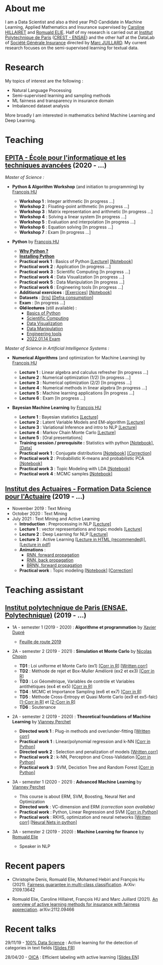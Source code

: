# About me

I am a Data Scientist and also a third year PhD Candidate in Machine Learning, Applied Mathematics and Insurance supervised by [Caroline HILLAIRET](https://sites.google.com/site/carolinehillairet/home) and [Romuald ELIE](https://perso.math.u-pem.fr/elie.romuald/elie.html). Half of my research is carried out at [Institut Polytechnique de Paris](https://www.ip-paris.fr/) ([CREST - ENSAE](http://crest.science/)) and the other half at the DataLab of [Société Générale Insurance](https://www.assurances.societegenerale.com/fr/) directed by [Marc JUILLARD](https://www.researchgate.net/profile/Marc_Juillard). My current research focuses on the semi-supervised learning for textual data.

# Research

My topics of interest are the following :
- Natural Language Processing
- Semi-supervised learning and sampling methods
- ML fairness and transparency in insurance domain
- Imbalanced dataset analysis

More broadly I am interested in mathematics behind Machine Learning and Deep Learning.

# Teaching

## [EPITA - École pour l'informatique et les techniques avancées](https://www.epita.fr/) (2020 - ...)

*Master of Science :*

- **Python & Algorithm Workshop** (and initiation to programming) by [François HU](https://curiousml.github.io/)
  - **Workshop 1** : Integer arithmetic [In progress ...]
  - **Workshop 2** : Floating-point arithmetic [In progress ...]
  - **Workshop 3** : Matrix representation and arithmetic [In progress ...]
  - **Workshop 4** : Solving a linear system [In progress ...]
  - **Workshop 5** : Evaluation and interpolation [In progress ...]
  - **Workshop 6** : Equation solving [In progress ...]
  - **Workshop 7** : Exam [In progress ...]

- **Python** by [François HU](https://curiousml.github.io/)
  - **[Why Python ?](./pages/why_python.html)**
  - **[Installing Python](./pages/install_python.html)**
  - **Practical work 1** : Basics of Python 
    [[Lecture]](./teaching/epita-python/1_introduction_python.html) [[Notebook]](./teaching/epita-python/1_introduction_python.ipynb)
  - **Practical work 2** : Application
    [In progress ...]
  - **Practical work 3** : Scientific Computing 
    [In progress ...]
  - **Practical work 4** : Data Visualization 
    [In progress ...]
  - **Practical work 5** : Data Manipulation 
    [In progress ...]
  - **Practical work 6** : Engineering tools 
    [In progress ...]
  - **Additional exercices** : [[Exercices]](./teaching/epita-python/6_additional_exercices.html) [[Notebook]](teaching/epita-python/6_additional_exercices.ipynb)
  - **Datasets** : 
    [[Iris]](./teaching/epita-python/Iris.csv) [[Defra consumption]](./teaching/epita-BML/defra_consumption.csv)
  - **Exam** : [In progress ...]
  - ~~**Old lectures**~~ (still available) :
    - [Basics of Python](./pages/1_introduction_python.html)
    - [Scientific Computing](./pages/3_scientific_computing.html)
    - [Data Visualization](./pages/4_dataviz.html)
    - [Data Manipulation](./pages/5_dataframe.html)
    - [Engineering tools](./teaching/epita-python/6_intro_engineering_slides.html)
    - [2022.01.14 Exam](teaching/epita-python/exam.ipynb)

*Master of Science in Artificial Intelligence Systems :*

- **Numerical Algorithms** (and optimization for Machine Learning) by [François HU](https://curiousml.github.io/)
  - **Lecture 1** : Linear algebra and calculus refresher [In progress ...]
  - **Lecture 2** : Numerical optimization (1/2) [In progress ...]
  - **Lecture 3** : Numerical optimization (2/2) [In progress ...]
  - **Lecture 4** : Numerical methods in linear algebra [In progress ...]
  - **Lecture 5** : Machine learning applications [In progress ...]
  - **Lecture 6** : Exam [In progress ...]

- **Bayesian Machine Learning** by [François HU](https://curiousml.github.io/)
  - **Lecture 1** : Bayesian statistics [[Lecture]](./teaching/epita-BML/bayes_1_intro.pdf) 
  - **Lecture 2** : Latent Variable Models and EM-algorithm [[Lecture]](./teaching/epita-BML/bayes_2_LVM.pdf) 
  - **Lecture 3** : Variational Inference and intro to NLP [[Lecture]](./teaching/epita-BML/bayes_3_VI.pdf) 
  - **Lecture 4** : Markov Chain Monte Carlo [[Lecture]](./teaching/epita-BML/bayes_4_MCMC.pdf) 
  - **Lecture 5** : [Oral presentations]
  - **Training session / prerequisite :** Statistics with python [[Notebook]](./teaching/epita-BML/bayes_intro_statistics.ipynb), [[Data]](./teaching/epita-BML/defra_consumption.csv)
  - **Practical work 1** : Conjugate distributions [[Notebook]](./teaching/epita-BML/conjugate_prior.ipynb) [[Correction]](./teaching/epita-BML/conjugate_prior_corr.html)
  - **Practical work 2** : Probabilistic K-means and probabilistic PCA [[Notebook]](./teaching/epita-BML/latent_variable_models.ipynb)
  - **Practical work 3** : Topic Modeling with LDA [[Notebook]](./teaching/epita-BML/topic_modeling_lda.ipynb)
  - **Practical work 4** : MCMC samples [[Notebook]](./teaching/epita-BML/mcmc_gaussian.ipynb)


## [Institut des Actuaires - Formation Data Science pour l'Actuaire](https://www.institutdesactuaires.com/article/dsa-1123) (2019 - ...)


- November 2019 : Text Mining
- October 2020 : Text Mining
- July 2021 : Text Mining and Active Learning
  - **Introduction** : Preprocessing in NLP [[Lecture]](./teaching/DSA/dsa_nlp_introduction.pdf)
  - **Lecture 1** : vector representations and topic models [[Lecture]](./teaching/DSA/dsa_nlp_lecture1.pdf)
  - **Lecture 2** : Deep Learning for NLP [[Lecture]](./teaching/DSA/dsa_nlp_lecture2.pdf)
  - **Lecture 3** : Active Learning [[Lecture in HTML (recommended)]](./teaching/DSA/Annotations.html), [[Lecture in pdf]](./teaching/DSA/dsa_nlp_lecture3.pdf)
  - **Animations** : 
    - [RNN, forward propagation](./teaching/DSA/RNNforward.html) 
    - [RNN, back propagation](./teaching/DSA/RNNbackprop.html) 
    - [BRNN, forward propagation](./teaching/DSA/BRNNforward.html)
  - **Practical work** : Topic modeling [[Notebook]](./teaching/DSA/dsa_nlp_tp.ipynb) [[Correction]](./teaching/DSA/dsa_nlp_tp_corr.html)


# Teaching assistant

## [Institut polytechnique de Paris (ENSAE, Polytechnique)](https://www.ensae.fr/) (2019 - ...)

- 1A - semester 1 (2019 - 2020) : **Algorithme et programmation** by [Xavier Dupré](http://www.xavierdupre.fr/)
  - [Feuille de route 2019](http://www.xavierdupre.fr/app/ensae_teaching_cs/helpsphinx3/questions/route_1A_2019.html#l-feuille-de-route-2019-1a)

- 2A - semester 2 (2019 - 2021) : **Simulation et Monte Carlo** by [Nicolas Chopin](https://sites.google.com/site/nicolaschopinstatistician/)
  - **TD1** : Loi uniforme et Monte Carlo (ex1) [[Corr in R]](./teaching/2A-monte-carlo/TD1_corr.R) [[Written corr]](./teaching/2A-monte-carlo/TD1_MC.pdf) 
  - **TD2** : Méthode de rejet et Box-Muller Amélioré (ex2 et ex3) [[Corr in R]](./teaching/2A-monte-carlo/TD2_code_corr.html)
  - **TD3** : Loi Géométrique, Variables de contrôle et Variables antithétiques (ex4 et ex5) [[Corr in R]](./teaching/2A-monte-carlo/TD3_code_corr.html) 
  - **TD4** : MCMC et Importance Sampling (ex6 et ex7) [[Corr in R]](./teaching/2A-monte-carlo/TD4_code_corr.html)
  - **TD5** : Méthode Cross-Entropy et Quasi Monte Carlo (ex9 et ex5-falc) [[1-Corr in R]](./teaching/2A-monte-carlo/TD5_code_corr.html) et [[2-Corr in R]](./teaching/2A-monte-carlo/quasi_monte_carlo.Rmd)
  - **TD6** : Soutenance
  
  
- 2A - semester 2 (2019 - 2020) : **Theoretical foundations of Machine Learning** by [Vianney Perchet](https://sites.google.com/site/vianneyperchet/)
  - **Directed work 1** : Plug-in methods and over/under-fitting [[Written corr]](./teaching/2A-machine-learning/TD1_Intro_ML_Corrig_.pdf)
  - **Practical work 1** : Linear/polynomial regression and k-NN [[Corr in Python]](./teaching/2A-machine-learning/TD1_TP1_corr.html)
  - **Directed work 2** : Selection and penalization of models [[Written corr]](./teaching/2A-machine-learning/correction_TD2.pdf)
  - **Practical work 2** : k-NN, Perceptron and Cross-Validation [[Corr in Python]](./teaching/2A-machine-learning/TP2_corr.html)
  - **Practical work 3** : SVM, Decistion Tree and Random Forest [[Corr in Python]](./teaching/2A-machine-learning/TP3_corr.html)


- 3A - semester 1 (2020 - 2021) : **Advanced Machine Learning** by [Vianney Perchet](https://sites.google.com/site/vianneyperchet/)
  - This course is about ERM, SVM, Boosting, Neural Net and Optimization
  - **Directed work** : VC-dimension and ERM *(correction soon available)*
  - **Practical work** : Python, Linear Regression and SVM [[Corr in Python]](./teaching/3A-advanced-machine-learning/tp_advanced_machine_learning.html)
  - **Practical work** : RKHS, optimization and neural networks [[Written corr]](./teaching/3A-advanced-machine-learning/aml_td2_raw_correction.pdf) [[Neural Nets in python]](./teaching/3A-advanced-machine-learning/aml_neural_nets.html)

- 3A - semester 2 (2019 - 2020) : **Machine Learning for finance** by [Romuald Elie](https://perso.math.u-pem.fr/elie.romuald/elie.html)
  - Speaker in NLP


# Recent papers
- Christophe Denis, Romuald Elie, Mohamed Hebiri and François Hu (2021). [Fairness guarantee in multi-class classification](https://arxiv.org/pdf/2109.13642). ArXiv: 2109.13642

- Romuald Elie, Caroline Hillairet, François HU and Marc Juillard (2021). [An overview of active learning methods for insurance with fairness appreciation](https://arxiv.org/pdf/2112.09466). arXiv:2112.09466

# Recent talks

29/11/19 - [100% Data Science](https://www.institutdesactuaires.com/se-documenter/supports-des-presentations/100-data-science-128) : Active learning for the detection of categories in text fields [[Slides FR]](talks/100DS.pdf)

28/04/20 - [OICA](https://oica.univ-lyon1.fr/) : Efficient labeling with active learning [[Slides EN]](talks/HU_OICA_slides.pdf)
